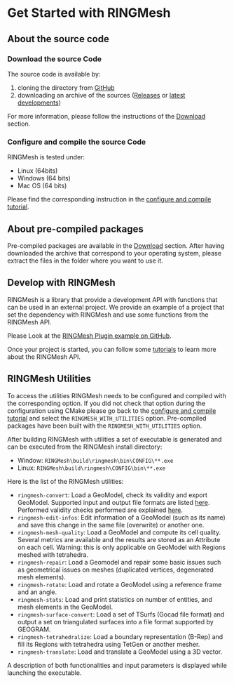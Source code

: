# Get Started with RINGMesh

## About the source code

### Download the source Code

The source code is available by:

 1. cloning the directory from [GitHub](https://github.com/ringmesh/RINGMesh)
 1. downloading an archive of the sources ([Releases](https://github.com/ringmesh/RINGMesh/releases) 
 or [latest developments](https://github.com/ringmesh/RINGMesh/archive/master.zip)) 
 
 For more information, please follow the instructions of the [Download](/download) section. 
 
### Configure and compile the source Code

RINGMesh is tested under:

 * Linux (64bits)
 * Windows (64 bits)
 * Mac OS (64 bits)

Please find the corresponding instruction in the [configure and compile tutorial](/try/tutorials/configure_compile_ringmesh). 

## About pre-compiled packages

Pre-compiled packages are available in the [Download](/download) section.
After having downloaded the archive that correspond to your operating system, 
please extract the files in the folder where you want to use it.

## Develop with RINGMesh

RINGMesh is a library that provide a development API with functions that can be used in an external project.
We provide an example of a project that set the dependency with RINGMesh and use some functions from the RINGMesh API.

Please Look at the [RINGMesh Plugin example on GitHub](https://github.com/ringmesh/RINGMeshPluginExample).

Once your project is started, you can follow some [tutorials](/try/tutorials) to learn more about the RINGMesh API.

## RINGMesh Utilities 

To access the utilities RINGMesh needs to be configured and compiled with the corresponding option.
If you did not check that option during the configuration using CMake please go back to the 
[configure and compile tutorial](/try/tutorials/configure_compile_ringmesh) and select the `RINGMESH_WITH_UTILITIES` option.
Pre-compiled packages have been built with the `RINGMESH_WITH_UTILITIES` option. 

After building RINGMesh with utilities a set of executable is generated and can be executed from the RINGMesh install directory:

 * Window: `RINGMesh\build\ringmesh\bin\CONFIG\**.exe`
 * Linux: `RINGMesh\build\ringmesh\CONFIG\bin\**.exe`
  
Here is the list of the RINGMesh utilities:

 * `ringmesh-convert`: Load a GeoModel, check its validity and export GeoModel. 
 Supported input and output file formats are listed [here](/features/file_formats). 
 Performed validity checks performed are explained [here](/features/validity).
 * `ringmesh-edit-infos`: Edit information of a GeoModel (such as its name) and save this change in the same file (overwrite) or another one.
 * `ringmesh-mesh-quality`: Load a GeoModel and compute its cell quality. 
 Several metrics are available and the results are stored as an Attribute on each cell.
 Warning: this is only applicable on GeoModel with Regions meshed with tetrahedra.
 * `ringmesh-repair`: Load a Geomodel and repair some basic issues such as geometrical issues on meshes (duplicated vertices, degenerated mesh elements).
 * `ringmesh-rotate`: Load and rotate a GeoModel using a reference frame and an angle.
 * `ringmesh-stats`: Load and print statistics on number of entities, and mesh elements in the GeoModel.
 * `ringmesh-surface-convert`: Load a set of TSurfs (Gocad file format) and output a set on triangulated surfaces 
 into a file format supported by GEOGRAM.
 * `ringmesh-tetrahedralize`: Load a boundary representation (B-Rep) and fill its Regions with tetrahedra using TetGen or another mesher.
 * `ringmesh-translate`: Load and translate a GeoModel using a 3D vector.
 
A description of both functionalities and input parameters is displayed while launching the executable.